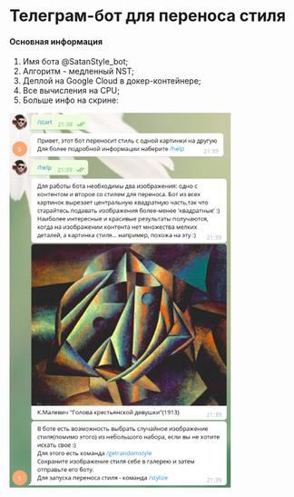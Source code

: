 # Телеграм-бот для переноса стиля

#### Основная информация

1. Имя бота @SatanStyle_bot;
2. Алгоритм - медленный NST;
3. Деплой на Google Cloud в докер-контейнере;
4. Все вычисления на CPU;
5. Больше инфо на скрине:

<img src="pics/screenshot.png" style="zoom: 80%;" />
